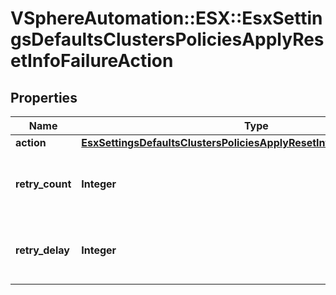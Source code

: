 # VSphereAutomation::ESX::EsxSettingsDefaultsClustersPoliciesApplyResetInfoFailureAction

## Properties
Name | Type | Description | Notes
------------ | ------------- | ------------- | -------------
**action** | [**EsxSettingsDefaultsClustersPoliciesApplyResetInfoFailureActionAction**](EsxSettingsDefaultsClustersPoliciesApplyResetInfoFailureActionAction.md) |  | 
**retry_count** | **Integer** | Number of times to retry the failed operation. | [optional] 
**retry_delay** | **Integer** | Time to wait to retry the failed operation in seconds. | [optional] 



